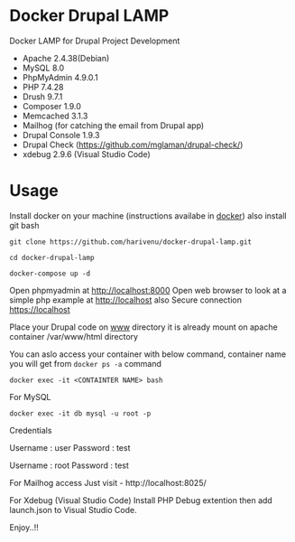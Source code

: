 # Docker Drupal LAMP

Docker LAMP for Drupal Project Development

* Apache 2.4.38(Debian)
* MySQL 8.0
* PhpMyAdmin 4.9.0.1
* PHP 7.4.28
* Drush 9.7.1
* Composer 1.9.0
* Memcached 3.1.3
* Mailhog (for catching the email from Drupal app)
* Drupal Console 1.9.3
* Drupal Check (https://github.com/mglaman/drupal-check/)
* xdebug 2.9.6 (Visual Studio Code)

# Usage

Install docker on your machine (instructions availabe in [docker](https://www.docker.com/products/docker-desktop)) also install git bash

```
git clone https://github.com/harivenu/docker-drupal-lamp.git

cd docker-drupal-lamp

docker-compose up -d
```

Open phpmyadmin at [http://localhost:8000](http://localhost:8000)
Open web browser to look at a simple php example at [http://localhost](http://localhost:8001) also Secure connection [https://localhost](https://localhost)

Place your Drupal code on [www](https://github.com/harivenu/docker-drupal-lamp/tree/master/www) directory it is already mount on apache container /var/www/html directory

You can aslo access your container with below command, container name you will get from `docker ps -a` command
```
docker exec -it <CONTAINTER NAME> bash
```

For MySQL
```
docker exec -it db mysql -u root -p
```
Credentials

Username : user
Password : test

Username : root
Password : test

For Mailhog access
Just visit - http://localhost:8025/

For Xdebug (Visual Studio Code)
Install PHP Debug extention then add launch.json to Visual Studio Code.

Enjoy..!!
